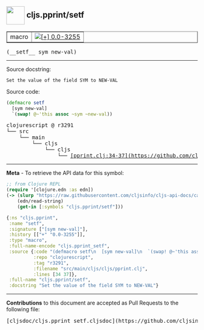 ## <img width="48px" valign="middle" src="http://i.imgur.com/Hi20huC.png"> cljs.pprint/setf

 <table border="1">
<tr>

<td>macro</td>
<td><a href="https://github.com/cljsinfo/cljs-api-docs/tree/0.0-3255"><img valign="middle" alt="[+] 0.0-3255" src="https://img.shields.io/badge/+-0.0--3255-lightgrey.svg"></a> </td>
</tr>
</table>

 <samp>
(__setf__ sym new-val)<br>
</samp>

---




Source docstring:

```
Set the value of the field SYM to NEW-VAL
```

Source code:

```clj
(defmacro setf
  [sym new-val]
  `(swap! @~'this assoc ~sym ~new-val))
```

 <pre>
clojurescript @ r3291
└── src
    └── main
        └── cljs
            └── cljs
                └── <ins>[pprint.clj:34-37](https://github.com/clojure/clojurescript/blob/r3291/src/main/cljs/cljs/pprint.clj#L34-L37)</ins>
</pre>


---

__Meta__ - To retrieve the API data for this symbol:

```clj
;; from Clojure REPL
(require '[clojure.edn :as edn])
(-> (slurp "https://raw.githubusercontent.com/cljsinfo/cljs-api-docs/catalog/cljs-api.edn")
    (edn/read-string)
    (get-in [:symbols "cljs.pprint/setf"]))
```

```clj
{:ns "cljs.pprint",
 :name "setf",
 :signature ["[sym new-val]"],
 :history [["+" "0.0-3255"]],
 :type "macro",
 :full-name-encode "cljs.pprint_setf",
 :source {:code "(defmacro setf\n  [sym new-val]\n  `(swap! @~'this assoc ~sym ~new-val))",
          :repo "clojurescript",
          :tag "r3291",
          :filename "src/main/cljs/cljs/pprint.clj",
          :lines [34 37]},
 :full-name "cljs.pprint/setf",
 :docstring "Set the value of the field SYM to NEW-VAL"}

```

---

__Contributions__ to this document are accepted as Pull Requests to the following file:

 <pre>
[cljsdoc/cljs.pprint_setf.cljsdoc](https://github.com/cljsinfo/cljs-api-docs/blob/master/cljsdoc/cljs.pprint_setf.cljsdoc)
</pre>

